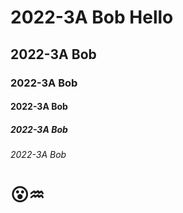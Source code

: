 # 2022-3A Bob Hello
## 2022-3A Bob 
### 2022-3A Bob 
#### 2022-3A Bob 
##### 2022-3A Bob 
###### 2022-3A Bob 

# 😮♒

